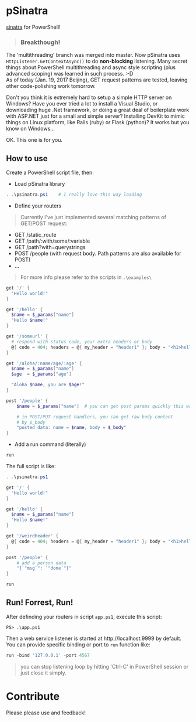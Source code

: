 # pSinatra
[sinatra](http://www.sinatrarb.com/) for PowerShell!

>### Breakthough!
The 'multithreading' branch was merged into master. Now pSinatra uses `HttpListener.GetContextAsync()` to do **non-blocking** listening.
Many secret things about PowerShell multithreading and async style scripting (plus advanced scoping) was learned in such process. :-D   
As of today (Jan. 19, 2017 Beijing), GET request patterns are tested, leaving other code-polishing work tomorrow.

Don't you think it is extremely hard to setup a simple HTTP server on Windows? Have you ever tried a lot to install a Visual Studio, or downloading huge .Net framework, or doing a great deal of boilerplate work with ASP.NET just for a small and simple server?
Installing DevKit to mimic things on Linux platform, like Rails (ruby) or Flask (python)? It works but you know on Windows...

OK. This one is for you.

## How to use

Create a PowerShell script file, then:

* Load pSinatra library

```powershell
. .\psinatra.ps1    # I really love this way loading
```

* Define your routers

>Currently I've just implemented several matching patterns of GET/POST request:
- GET /static_route
- GET /path/:with/some/:variable
- GET /path?with=querystrings
- POST /people (with request body. Path patterns are also available for POST)
- ...

>For more info please refer to the scripts in `.\examples\`

```powershell
get '/' {
  "Hello world!"
}

get '/hello' {
  $name = $_params["name"]
  "Hello $name!"
}

get '/someurl' {
  # respond with status code, your extra headers or body
  @{ code = 404; headers = @{ my_header = "header1" }; body = "<h1>hello</h1>"}
}

get '/aloha/:name/age/:age' {
  $name = $_params["name"]
  $age  = $_params["age"]

  "Aloha $name, you are $age!"
}

post '/people' {
	$name = $_params["name"]  # you can get post params quickly this way

	# in POST/PUT request handlers, you can get raw body content
	# by $_body
	"posted data: name = $name, body = $_body"
}
```

* Add a run command (literally)

```powershell
run
```

The full script is like:

```powershell
. .\psinatra.ps1

get '/' {
  "Hello world!"
}

get '/hello' {
  $name = $_params["name"]
  "Hello $name!"
}

get '/weirdheader' {
  @{ code = 404; headers = @{ my_header = "header1" }; body = "<h1>hello</h1>"}
}

post '/people' {
	# add a person data
	"{`"msg`": `"done`"}"
}

run
```

## Run! Forrest, Run!
After definding your routers in script `app.ps1`, execute this script:

```
PS> .\app.ps1
```
Then a web service listener is started at http://localhost:9999 by default.
You can provide specific binding or port to `run` function like:
```powershell
run -bind '127.0.0.1' -port 4567
```

>you can stop listening loop by hitting 'Ctrl-C' in PowerShell session or just close it simply.

# Contribute
Please please use and feedback!
